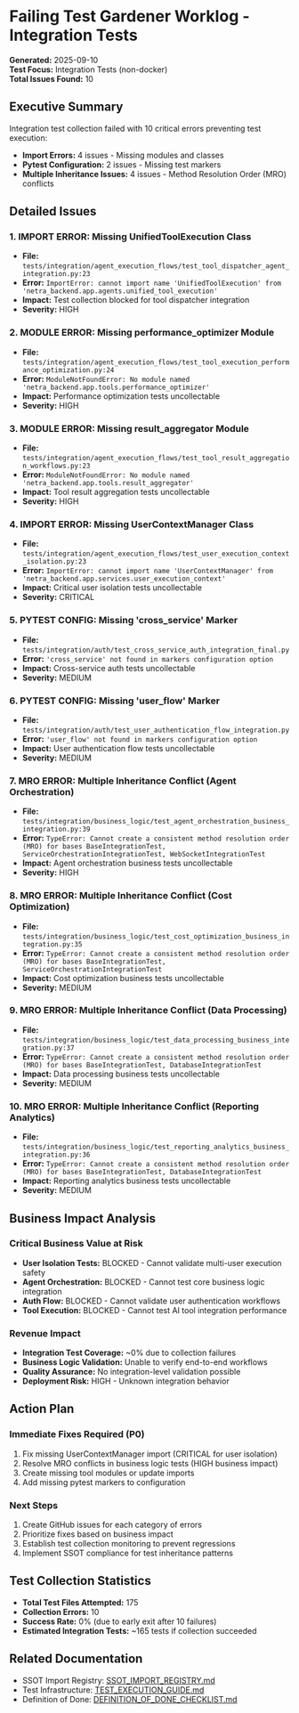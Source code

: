# Failing Test Gardener Worklog - Integration Tests
**Generated:** 2025-09-10  
**Test Focus:** Integration Tests (non-docker)  
**Total Issues Found:** 10

## Executive Summary

Integration test collection failed with 10 critical errors preventing test execution:
- **Import Errors:** 4 issues - Missing modules and classes
- **Pytest Configuration:** 2 issues - Missing test markers 
- **Multiple Inheritance Issues:** 4 issues - Method Resolution Order (MRO) conflicts

## Detailed Issues

### 1. IMPORT ERROR: Missing UnifiedToolExecution Class
- **File:** `tests/integration/agent_execution_flows/test_tool_dispatcher_agent_integration.py:23`
- **Error:** `ImportError: cannot import name 'UnifiedToolExecution' from 'netra_backend.app.agents.unified_tool_execution'`
- **Impact:** Test collection blocked for tool dispatcher integration
- **Severity:** HIGH

### 2. MODULE ERROR: Missing performance_optimizer Module
- **File:** `tests/integration/agent_execution_flows/test_tool_execution_performance_optimization.py:24`
- **Error:** `ModuleNotFoundError: No module named 'netra_backend.app.tools.performance_optimizer'`
- **Impact:** Performance optimization tests uncollectable
- **Severity:** HIGH

### 3. MODULE ERROR: Missing result_aggregator Module
- **File:** `tests/integration/agent_execution_flows/test_tool_result_aggregation_workflows.py:23`
- **Error:** `ModuleNotFoundError: No module named 'netra_backend.app.tools.result_aggregator'`
- **Impact:** Tool result aggregation tests uncollectable
- **Severity:** HIGH

### 4. IMPORT ERROR: Missing UserContextManager Class
- **File:** `tests/integration/agent_execution_flows/test_user_execution_context_isolation.py:23`
- **Error:** `ImportError: cannot import name 'UserContextManager' from 'netra_backend.app.services.user_execution_context'`
- **Impact:** Critical user isolation tests uncollectable
- **Severity:** CRITICAL

### 5. PYTEST CONFIG: Missing 'cross_service' Marker
- **File:** `tests/integration/auth/test_cross_service_auth_integration_final.py`
- **Error:** `'cross_service' not found in markers configuration option`
- **Impact:** Cross-service auth tests uncollectable
- **Severity:** MEDIUM

### 6. PYTEST CONFIG: Missing 'user_flow' Marker
- **File:** `tests/integration/auth/test_user_authentication_flow_integration.py`
- **Error:** `'user_flow' not found in markers configuration option`
- **Impact:** User authentication flow tests uncollectable
- **Severity:** MEDIUM

### 7. MRO ERROR: Multiple Inheritance Conflict (Agent Orchestration)
- **File:** `tests/integration/business_logic/test_agent_orchestration_business_integration.py:39`
- **Error:** `TypeError: Cannot create a consistent method resolution order (MRO) for bases BaseIntegrationTest, ServiceOrchestrationIntegrationTest, WebSocketIntegrationTest`
- **Impact:** Agent orchestration business tests uncollectable
- **Severity:** HIGH

### 8. MRO ERROR: Multiple Inheritance Conflict (Cost Optimization)
- **File:** `tests/integration/business_logic/test_cost_optimization_business_integration.py:35`
- **Error:** `TypeError: Cannot create a consistent method resolution order (MRO) for bases BaseIntegrationTest, ServiceOrchestrationIntegrationTest`
- **Impact:** Cost optimization business tests uncollectable
- **Severity:** MEDIUM

### 9. MRO ERROR: Multiple Inheritance Conflict (Data Processing)
- **File:** `tests/integration/business_logic/test_data_processing_business_integration.py:37`
- **Error:** `TypeError: Cannot create a consistent method resolution order (MRO) for bases BaseIntegrationTest, DatabaseIntegrationTest`
- **Impact:** Data processing business tests uncollectable
- **Severity:** MEDIUM

### 10. MRO ERROR: Multiple Inheritance Conflict (Reporting Analytics)
- **File:** `tests/integration/business_logic/test_reporting_analytics_business_integration.py:36`
- **Error:** `TypeError: Cannot create a consistent method resolution order (MRO) for bases BaseIntegrationTest, DatabaseIntegrationTest`
- **Impact:** Reporting analytics business tests uncollectable
- **Severity:** MEDIUM

## Business Impact Analysis

### Critical Business Value at Risk
- **User Isolation Tests:** BLOCKED - Cannot validate multi-user execution safety
- **Agent Orchestration:** BLOCKED - Cannot test core business logic integration
- **Auth Flow:** BLOCKED - Cannot validate user authentication workflows
- **Tool Execution:** BLOCKED - Cannot test AI tool integration performance

### Revenue Impact
- **Integration Test Coverage:** ~0% due to collection failures
- **Business Logic Validation:** Unable to verify end-to-end workflows
- **Quality Assurance:** No integration-level validation possible
- **Deployment Risk:** HIGH - Unknown integration behavior

## Action Plan

### Immediate Fixes Required (P0)
1. Fix missing UserContextManager import (CRITICAL for user isolation)
2. Resolve MRO conflicts in business logic tests (HIGH business impact)
3. Create missing tool modules or update imports
4. Add missing pytest markers to configuration

### Next Steps
1. Create GitHub issues for each category of errors
2. Prioritize fixes based on business impact
3. Establish test collection monitoring to prevent regressions
4. Implement SSOT compliance for test inheritance patterns

## Test Collection Statistics
- **Total Test Files Attempted:** 175
- **Collection Errors:** 10
- **Success Rate:** 0% (due to early exit after 10 failures)
- **Estimated Integration Tests:** ~165 tests if collection succeeded

## Related Documentation
- SSOT Import Registry: [SSOT_IMPORT_REGISTRY.md](../SSOT_IMPORT_REGISTRY.md)
- Test Infrastructure: [TEST_EXECUTION_GUIDE.md](../TEST_EXECUTION_GUIDE.md)
- Definition of Done: [DEFINITION_OF_DONE_CHECKLIST.md](../reports/DEFINITION_OF_DONE_CHECKLIST.md)